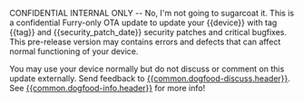 CONFIDENTIAL INTERNAL ONLY -- No, I'm not going to sugarcoat it. This is a confidential Furry-only OTA update to update your {{device}} with tag {{tag}} and {{security_patch_date}} security patches and critical bugfixes. This pre-release version may contains errors and defects that can affect normal functioning of your device.

You may use your device normally but do not discuss or comment on this update externally. Send feedback to [{{common.dogfood-discuss.header}}]({{common.dogfood-discuss.data}}). See [{{common.dogfood-info.header}}]({{common.dogfood-info.data}}) for more info!
